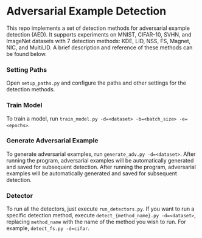 # Adversarial Example Detection
This repo implements a set of detection methods for adversarial example detection (AED). It supports experiments on MNIST, CIFAR-10, SVHN, and ImageNet datasets with 7 detection methods: KDE, LID, NSS, FS, Magnet, NIC, and MultiLID. A brief description and reference of these methods can be found below. 

### Setting Paths
Open `setup_paths.py` and configure the paths and other settings for the detection methods.

### Train Model
To train a model, run `train_model.py -d=<dataset> -b=<batch_size> -e=<epochs>`.

### Generate Adversarial Example
To generate adversarial examples, run `generate_adv.py -d=<dataset>`. After running the program, adversarial examples will be automatically generated and saved for subsequent detection. After running the program, adversarial examples will be automatically generated and saved for subsequent detection.

### Detector
To run all the detectors, just execute `run_detectors.py`. If you want to run a specific detection method, execute `detect_{method_name}.py -d=<dataset>`, replacing `method_name` with the name of the method you wish to run. For example, `detect_fs.py -d=cifar`.
